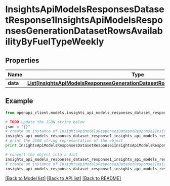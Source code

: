 # InsightsApiModelsResponsesDatasetResponse1InsightsApiModelsResponsesGenerationDatasetRowsAvailabilityByFuelTypeWeekly


## Properties
Name | Type | Description | Notes
------------ | ------------- | ------------- | -------------
**data** | [**List[InsightsApiModelsResponsesGenerationDatasetRowsAvailabilityByFuelTypeWeekly]**](InsightsApiModelsResponsesGenerationDatasetRowsAvailabilityByFuelTypeWeekly.md) |  | [optional] 

## Example

```python
from openapi_client.models.insights_api_models_responses_dataset_response1_insights_api_models_responses_generation_dataset_rows_availability_by_fuel_type_weekly import InsightsApiModelsResponsesDatasetResponse1InsightsApiModelsResponsesGenerationDatasetRowsAvailabilityByFuelTypeWeekly

# TODO update the JSON string below
json = "{}"
# create an instance of InsightsApiModelsResponsesDatasetResponse1InsightsApiModelsResponsesGenerationDatasetRowsAvailabilityByFuelTypeWeekly from a JSON string
insights_api_models_responses_dataset_response1_insights_api_models_responses_generation_dataset_rows_availability_by_fuel_type_weekly_instance = InsightsApiModelsResponsesDatasetResponse1InsightsApiModelsResponsesGenerationDatasetRowsAvailabilityByFuelTypeWeekly.from_json(json)
# print the JSON string representation of the object
print InsightsApiModelsResponsesDatasetResponse1InsightsApiModelsResponsesGenerationDatasetRowsAvailabilityByFuelTypeWeekly.to_json()

# convert the object into a dict
insights_api_models_responses_dataset_response1_insights_api_models_responses_generation_dataset_rows_availability_by_fuel_type_weekly_dict = insights_api_models_responses_dataset_response1_insights_api_models_responses_generation_dataset_rows_availability_by_fuel_type_weekly_instance.to_dict()
# create an instance of InsightsApiModelsResponsesDatasetResponse1InsightsApiModelsResponsesGenerationDatasetRowsAvailabilityByFuelTypeWeekly from a dict
insights_api_models_responses_dataset_response1_insights_api_models_responses_generation_dataset_rows_availability_by_fuel_type_weekly_form_dict = insights_api_models_responses_dataset_response1_insights_api_models_responses_generation_dataset_rows_availability_by_fuel_type_weekly.from_dict(insights_api_models_responses_dataset_response1_insights_api_models_responses_generation_dataset_rows_availability_by_fuel_type_weekly_dict)
```
[[Back to Model list]](../README.md#documentation-for-models) [[Back to API list]](../README.md#documentation-for-api-endpoints) [[Back to README]](../README.md)


